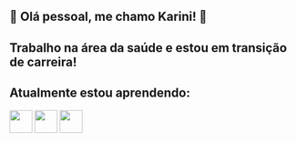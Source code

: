 ## 🦋 Olá pessoal, me chamo Karini! 🦋
##          Trabalho na área da saúde e estou em transição de carreira!
##          Atualmente estou aprendendo:

<img loading="lazy" src="https://cdn.jsdelivr.net/gh/devicons/devicon@latest/icons/javascript/javascript-original.svg" width="40" height="40">  <img loading="lazy" src="https://cdn.jsdelivr.net/gh/devicons/devicon@latest/icons/html5/html5-plain-wordmark.svg" width="40" height="40">  <img loading="lazy" src="https://cdn.jsdelivr.net/gh/devicons/devicon@latest/icons/css3/css3-original.svg" width="40" height="40">  







      
<!--
**Karini90/Karini90** is a ✨ _special_ ✨ repository because its `README.md` (this file) appears on your GitHub profile.

Here are some ideas to get you started:

- 🔭 I’m currently working on ...
- 🌱 I’m currently learning ...
- 👯 I’m looking to collaborate on ...
- 🤔 I’m looking for help with ...
- 💬 Ask me about ...
- 📫 How to reach me: ...
- 😄 Pronouns: ...
- ⚡ Fun fact: ...
-->
